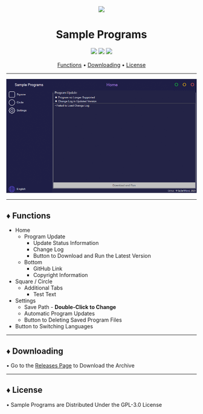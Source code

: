 <div align="center">
	<img src="SamplePrograms/ResourcesData/Icons/Application/Icon.ico" />
	<h1>Sample Programs</h1>
</div>

<div align="center">
	<img src="https://img.shields.io/badge/.NET Framework-4.8-blue?style=for-the-badge">
	<img src="https://img.shields.io/badge/Windows-10-yellow?style=for-the-badge">
	<img src="https://img.shields.io/badge/License-GPL--3.0-orange?style=for-the-badge">
</div>

<br>

<div align="center">
	<a href="#-functions">Functions</a> •
	<a href="#-downloading">Downloading</a> •
	<a href="#-license">License</a>
</div>

***

<div align="center">
	<img src="SamplePrograms/ResourcesData/Gif/Preview.gif" />
</div>

***

## ♦ Functions

- Home
	- Program Update
		- Update Status Information
		- Change Log
		- Button to Download and Run the Latest Version
	- Bottom
		- GitHub Link
		- Copyright Information
- Square / Circle
	- Additional Tabs
		- Test Text
- Settings
	- Save Path - <b>Double-Click to Change</b>
	- Automatic Program Updates
	- Button to Deleting Saved Program Files
- Button to Switching Languages

***

## ♦ Downloading

• Go to the [Releases Page](https://github.com/SoDeRMond/SamplePrograms/releases) to Download the Archive

***

## ♦ License

• Sample Programs are Distributed Under the GPL-3.0 License